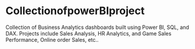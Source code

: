 # CollectionofpowerBIproject
Collection of Business Analytics dashboards built using Power BI, SQL, and DAX. Projects include Sales Analysis, HR Analytics, and Game Sales Performance, Online order Sales, etc..
